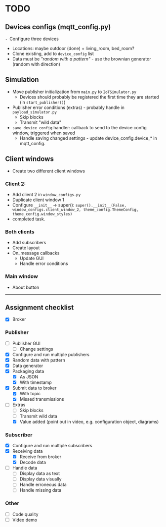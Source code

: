 # TODO

## Devices configs (mqtt_config.py)

`- `Configure three devices
  - Locations: maybe outdoor (done) + living_room, bed_room?
  - Clone existing, add to `device_config` list
  - Data must be _"random with a pattern"_ - use the brownian generator (random with direction)

## Simulation

- Move publisher initialization from `main.py` to `IoTSimulator.py`
  - Devices should probably be registered the first time they are started (in `start_publisher()`)
- Publisher error conditions (extras) - probably handle in `payload_simulator.py`
  - Skip blocks
  - Transmit "wild data"
- `save_device_config` handler: callback to send to the device config window, triggered when saved
  - Handle saving changed settings - update device_config.device\_\* in mqtt_config.

## Client windows

- Create two different client windows

### Client 2:

- Add client 2 in `window_configs.py`
- Duplicate client window 1
- Configure `__init__` -> super(): `super().__init__(False, window_configs.client_window_2, theme_config.ThemeConfig, theme_config.window_styles)`
- completed task.

### Both clients

- Add subscribers
- Create layout
- On_message callbacks
  - Update GUI
  - Handle error conditions

### Main window

- About button

---

## Assignment checklist

- [x] Broker

### Publisher

- [ ] Publisher GUI
  - [ ] Change settings
- [x] Configure and run multiple publishers
- [x] Random data with pattern
- [x] Data generator
- [x] Packaging data
  - [x] As JSON
  - [x] With timestamp
- [x] Submit data to broker
  - [x] With topic
  - [x] Missed transmissions
- [ ] Extras
  - [ ] Skip blocks
  - [ ] Transmit wild data
  - [x] Value added (point out in video, e.g. configuration object, diagrams)

### Subscriber

- [x] Configure and run multiple subscribers
- [x] Receiving data
  - [x] Receive from broker
  - [x] Decode data
- [ ] Handle data
  - [ ] Display data as text
  - [ ] Display data visually
  - [ ] Handle erroneous data
  - [ ] Handle missing data

### Other

- [ ] Code quality
- [ ] Video demo
